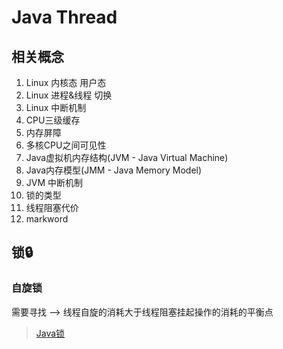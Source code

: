 # Java Thread

## 相关概念
1. Linux 内核态 用户态
2. Linux 进程&线程 切换
3. Linux 中断机制
4. CPU三级缓存
5. 内存屏障
6. 多核CPU之间可见性 
7. Java虚拟机内存结构(JVM - Java Virtual Machine)
8. Java内存模型(JMM - Java Memory Model)
8. JVM 中断机制
9. 锁的类型
10. 线程阻塞代价
11. markword





## 锁🔒

### 自旋锁
需要寻找 --> 线程自旋的消耗大于线程阻塞挂起操作的消耗的平衡点


> [Java锁](https://www.cnblogs.com/linghu-java/p/8944784.html)